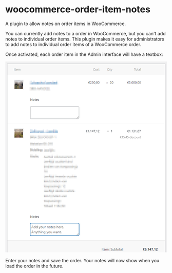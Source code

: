 # woocommerce-order-item-notes

A plugin to allow notes on order items in WooCommerce.

You can currently add notes to a order in WooCommerce, but you can't add notes to individual order items.
This plugin makes it easy for administrators to add notes to individual order items of a WooCommerce order.

Once activated, each order item in the Admin interface will have a textbox:

![WooCommerce Order Item Notes interface](woocommerce-order-item-notes.png "WooCommerce Order Item Notes interface")

Enter your notes and save the order. Your notes will now show when you load the order in the future.
